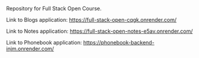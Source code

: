 Repository for Full Stack Open Course.

Link to Blogs application: https://full-stack-open-cqgk.onrender.com/

Link to Notes application: https://full-stack-open-notes-e5av.onrender.com/

Link to Phonebook application: https://phonebook-backend-injm.onrender.com/
